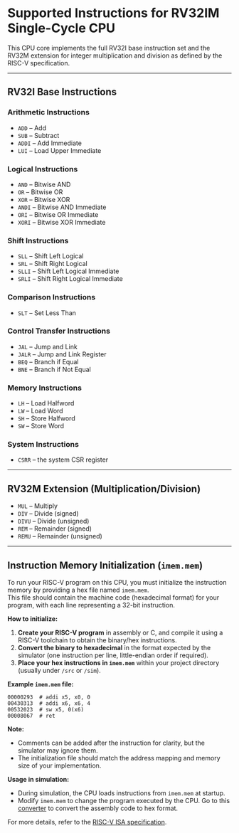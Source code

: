 # Supported Instructions for RV32IM Single-Cycle CPU

This CPU core implements the full RV32I base instruction set and the RV32M extension for integer multiplication and division as defined by the RISC-V specification.

---

## RV32I Base Instructions

### Arithmetic Instructions
- `ADD`   – Add
- `SUB`   – Subtract
- `ADDI`  – Add Immediate
- `LUI`   – Load Upper Immediate

### Logical Instructions
- `AND`   – Bitwise AND
- `OR`    – Bitwise OR
- `XOR`   – Bitwise XOR
- `ANDI`  – Bitwise AND Immediate
- `ORI`   – Bitwise OR Immediate
- `XORI`  – Bitwise XOR Immediate

### Shift Instructions
- `SLL`   – Shift Left Logical
- `SRL`   – Shift Right Logical
- `SLLI`  – Shift Left Logical Immediate
- `SRLI`  – Shift Right Logical Immediate

### Comparison Instructions
- `SLT`   – Set Less Than

### Control Transfer Instructions
- `JAL`   – Jump and Link
- `JALR`  – Jump and Link Register
- `BEQ`   – Branch if Equal
- `BNE`   – Branch if Not Equal

### Memory Instructions
- `LH`    – Load Halfword
- `LW`    – Load Word
- `SH`    – Store Halfword
- `SW`    – Store Word

### System Instructions
- `CSRR` – the system CSR register

---

## RV32M Extension (Multiplication/Division)

- `MUL`    – Multiply
- `DIV`    – Divide (signed)
- `DIVU`   – Divide (unsigned)
- `REM`    – Remainder (signed)
- `REMU`   – Remainder (unsigned)

---

## Instruction Memory Initialization (`imem.mem`)

To run your RISC-V program on this CPU, you must initialize the instruction memory by providing a hex file named `imem.mem`.  
This file should contain the machine code (hexadecimal format) for your program, with each line representing a 32-bit instruction.

**How to initialize:**

1. **Create your RISC-V program** in assembly or C, and compile it using a RISC-V toolchain to obtain the binary/hex instructions.
2. **Convert the binary to hexadecimal** in the format expected by the simulator (one instruction per line, little-endian order if required).
3. **Place your hex instructions in `imem.mem`** within your project directory (usually under `/src` or `/sim`).

**Example `imem.mem` file:**
```
00000293  # addi x5, x0, 0
00430313  # addi x6, x6, 4
00532023  # sw x5, 0(x6)
00008067  # ret
```

**Note:**  
- Comments can be added after the instruction for clarity, but the simulator may ignore them.
- The initialization file should match the address mapping and memory size of your implementation.

**Usage in simulation:**
- During simulation, the CPU loads instructions from `imem.mem` at startup.
- Modify `imem.mem` to change the program executed by the CPU. Go to this [converter](https://luplab.gitlab.io/rvcodecjs/) to convert the assembly code to hex format. 

For more details, refer to the [RISC-V ISA specification](https://riscv.org/technical/specifications/).
